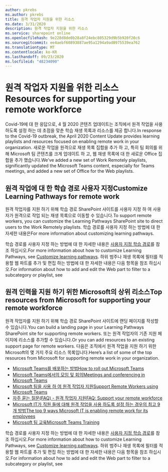 ```yaml
---
author: pkrebs
ms.author: pkrebs
title: 원격 작업자 지원을 위한 리소스
ms.date: 3/31/2020
description: 원격 작업자 지원을 위한 리소스
ms.service: sharepoint online
ms.openlocfilehash: 9e228d8de0b28a8f24ebc805329d9b5b920f20c6
ms.sourcegitcommit: ee4aebf60893887ae95a1294a9ad8975539ea762
ms.translationtype: MT
ms.contentlocale: ko-KR
ms.lasthandoff: 09/23/2020
ms.locfileid: "48234090"
---
```

# <a name="resources-for-supporting-your-remote-workforce"></a><span data-ttu-id="bb88b-103">원격 작업자 지원을 위한 리소스</span><span class="sxs-lookup"><span data-stu-id="bb88b-103">Resources for supporting your remote workforce</span></span>
<span data-ttu-id="bb88b-104">Covid-19에 대 한 응답으로, 4 월 2020 콘텐츠 업데이트는 조직에서 원격 작업을 사용 하도록 설정 하는 데 초점을 맞춘 학습 재생 목록과 리소스를 제공 합니다.</span><span class="sxs-lookup"><span data-stu-id="bb88b-104">In response to the Covid-19 outbreak, the April 2020 Content Update provides learning playlists and resources focused on enabling remote work in your organization.</span></span> <span data-ttu-id="bb88b-105">새로운 작업을 원격으로 재생 목록 집합을 추가 하 고, 특히 팀 회의를 위해 Microsoft 팀 콘텐츠를 크게 업데이트 하 고, 웹 재생 목록에 대 한 새로운 Office 집합을 추가 했습니다.</span><span class="sxs-lookup"><span data-stu-id="bb88b-105">We’ve added a new set of Work Remotely playlists, significantly updated the Microsoft Teams content, especially for Teams meetings, and added a new set of Office for the Web playlists.</span></span> 

## <a name="customize-learning-pathways-for-remote-work"></a><span data-ttu-id="bb88b-106">원격 작업에 대 한 학습 경로 사용자 지정</span><span class="sxs-lookup"><span data-stu-id="bb88b-106">Customize Learning Pathways for remote work</span></span>
<span data-ttu-id="bb88b-107">원격 작업자를 지원 하기 위해 학습 경로 SharePoint 사이트를 사용자 지정 하 여 사용자가 원격으로 작업 되는 재생 목록으로 이동할 수 있습니다.</span><span class="sxs-lookup"><span data-stu-id="bb88b-107">To support remote workers, you can customize the Learning Pathways SharePoint site to direct users to the Work Remotely playlists.</span></span> <span data-ttu-id="bb88b-108">학습 경로를 사용자 지정 하는 방법에 대 한 자세한 내용은</span><span class="sxs-lookup"><span data-stu-id="bb88b-108">For more information about customizing learning pathways.</span></span>

<span data-ttu-id="bb88b-109">학습 경로를 사용자 지정 하는 방법에 대 한 자세한 내용은 [사용자 지정 학습 경로](custom_overview.md)를 참조 하십시오.</span><span class="sxs-lookup"><span data-stu-id="bb88b-109">For more information about how to customize Learning Pathways, see [Customize learning pathways](custom_overview.md).</span></span> <span data-ttu-id="bb88b-110">하위 범주나 재생 목록에 필터를 적용할 웹 파트를 추가 및 편집 하는 방법에 대 한 자세한 내용은 다음 항목을 참조 하십시오.</span><span class="sxs-lookup"><span data-stu-id="bb88b-110">For information about how to add and edit the Web part to filter to a subcategory or playlist, see</span></span> 

## <a name="top-resources-from-microsoft-for-supporting-your-remote-workforce"></a><span data-ttu-id="bb88b-111">원격 인력을 지원 하기 위한 Microsoft의 상위 리소스</span><span class="sxs-lookup"><span data-stu-id="bb88b-111">Top resources from Microsoft for supporting your remote workforce</span></span>
<span data-ttu-id="bb88b-112">원격 작업자를 지원 하기 위해 학습 경로 SharePoint 사이트에 랜딩 페이지를 작성할 수 있습니다.</span><span class="sxs-lookup"><span data-stu-id="bb88b-112">You can build a landing page in your Learning Pathways SharePoint site for supporting remote workers.</span></span> <span data-ttu-id="bb88b-113">또는 원격 작업자의 기존 지원 페이지에 리소스를 추가할 수 있습니다.</span><span class="sxs-lookup"><span data-stu-id="bb88b-113">Or you can add resources to an existing support page for remote workers.</span></span> <span data-ttu-id="bb88b-114">다음은 조직에서 원격 작업을 지원 하기 위한 Microsoft의 몇 가지 주요 리소스 목록입니다.</span><span class="sxs-lookup"><span data-stu-id="bb88b-114">Here’s a list of some of the top resources from Microsoft for supporting remote work in your organization.</span></span> 
- [<span data-ttu-id="bb88b-115">Microsoft Teams를 배포하는 방법</span><span class="sxs-lookup"><span data-stu-id="bb88b-115">How to roll out Microsoft Teams</span></span>](https://docs.microsoft.com/microsoftteams/how-to-roll-out-teams)
- [<span data-ttu-id="bb88b-116">Microsoft Teams에서의 모임 및 회의</span><span class="sxs-lookup"><span data-stu-id="bb88b-116">Meetings and conferencing in Microsoft Teams</span></span>](https://docs.microsoft.com/microsoftteams/deploy-meetings-microsoft-teams-landing-page)
- [<span data-ttu-id="bb88b-117">Microsoft 팀을 사용 하 여 원격 작업자 지원</span><span class="sxs-lookup"><span data-stu-id="bb88b-117">Support Remote Workers using Microsoft Teams</span></span>](https://docs.microsoft.com/microsoftteams/support-remote-work-with-teams)
- [<span data-ttu-id="bb88b-118">자주 묻는 질문(FAQ) - 원격 작업자 지원</span><span class="sxs-lookup"><span data-stu-id="bb88b-118">FAQ: Support your remote workforce</span></span>](https://docs.microsoft.com/microsoftteams/faq-support-remote-workforce)
- [<span data-ttu-id="bb88b-119">Microsoft IT가 직원 들에 대해 원격 작업을 사용 하도록 설정 하는 경우의 최고 9 개 방법</span><span class="sxs-lookup"><span data-stu-id="bb88b-119">The top 9 ways Microsoft IT is enabling remote work for its employees</span></span>](https://www.microsoft.com/microsoft-365/blog/2020/03/12/top-9-ways-microsoft-it-enabling-remote-work-employees/)
- [<span data-ttu-id="bb88b-120">Microsoft 팀 교육</span><span class="sxs-lookup"><span data-stu-id="bb88b-120">Microsoft Teams Training</span></span>](https://docs.microsoft.com/microsoftteams/training-microsoft-teams-landing-page)


<span data-ttu-id="bb88b-121">학습 경로를 사용자 지정 하는 방법에 대 한 자세한 내용은 [사용자 지정 학습 경로](custom_overview.md)를 참조 하십시오.</span><span class="sxs-lookup"><span data-stu-id="bb88b-121">For more information about how to customize Learning Pathways, see [Customize learning pathways](custom_overview.md).</span></span> <span data-ttu-id="bb88b-122">하위 범주나 재생 목록에 필터를 적용할 웹 파트를 추가 및 편집 하는 방법에 대 한 자세한 내용은 다음 항목을 참조 하십시오.</span><span class="sxs-lookup"><span data-stu-id="bb88b-122">For information about how to add and edit the Web part to filter to a subcategory or playlist, see</span></span> 


 
